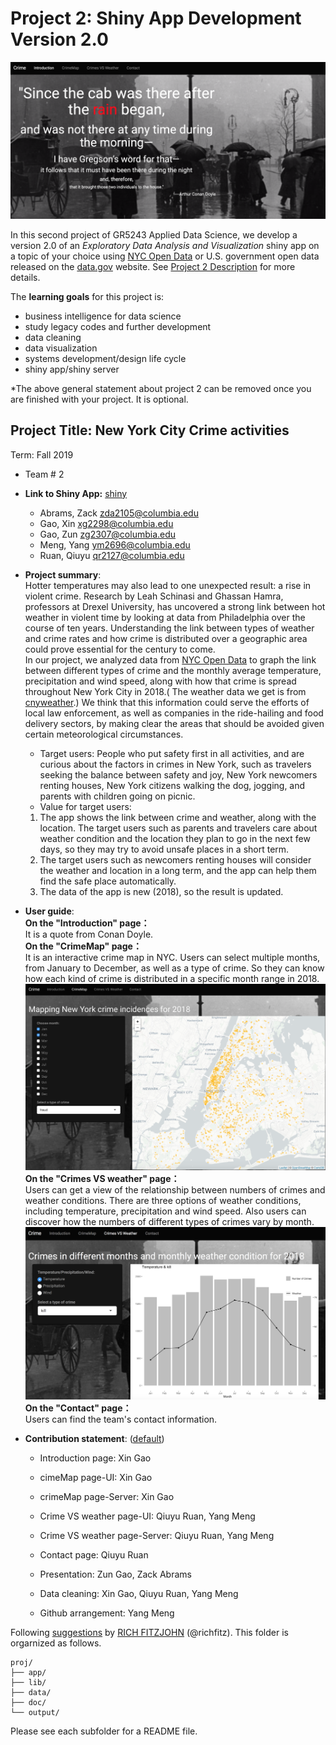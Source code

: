 # Project 2: Shiny App Development Version 2.0



![screenshot](doc/figs/screenshot3.png)

In this second project of GR5243 Applied Data Science, we develop a version 2.0 of an *Exploratory Data Analysis and Visualization* shiny app on a topic of your choice using [NYC Open Data](https://opendata.cityofnewyork.us/) or U.S. government open data released on the [data.gov](https://data.gov/) website. See [Project 2 Description](doc/project2_desc.md) for more details.  

The **learning goals** for this project is:

- business intelligence for data science
- study legacy codes and further development
- data cleaning
- data visualization
- systems development/design life cycle
- shiny app/shiny server

*The above general statement about project 2 can be removed once you are finished with your project. It is optional.

## Project Title: New York City Crime activities
Term: Fall 2019

+ Team # 2

+ **Link to Shiny App:** [shiny](https://xg2298.shinyapps.io/proj2/)
	+ Abrams, Zack zda2105@columbia.edu
	+ Gao, Xin xg2298@columbia.edu
	+ Gao, Zun zg2307@columbia.edu
	+ Meng, Yang ym2696@columbia.edu
	+ Ruan, Qiuyu qr2127@columbia.edu

+ **Project summary**:\
Hotter temperatures may also lead to one unexpected result: a rise in violent crime. Research by Leah Schinasi and Ghassan Hamra, professors at Drexel University, has uncovered a strong link between hot weather in violent time by looking at data from Philadelphia over the course of ten years. Understanding the link between types of weather and crime rates and how crime is distributed over a geographic area could prove essential for the century to come.\
In our project, we analyzed data from  [NYC Open Data](https://data.cityofnewyork.us/Public-Safety/NYPD-Complaint-Data-Historic/qgea-i56i) to graph the link between different types of crime and the monthly average temperature, precipitation and wind speed, along with how that crime is spread throughout New York City in 2018.( The weather data we get is from [cnyweather](http://www.cnyweather.com/wxrainsummary.php).) We think that this information could serve the efforts of local law enforcement, as well as companies in the ride-hailing and food delivery sectors, by making clear the areas that should be avoided given certain meteorological circumstances.
	+ Target users: People who put safety first in all activities, and are curious about the factors in crimes in New York, such as travelers seeking the balance between safety and joy, New York newcomers renting houses, New York citizens walking the dog, jogging, and parents with children going on picnic.
	+ Value for target users:
	1. The app shows the link between crime and weather, along with the location. The target users such as parents and travelers care about weather condition and the location they plan to go in the next few days, so they may try to avoid unsafe places in a short term.
	2. The target users such as newcomers renting houses will consider the weather and location in a long term, and the app can help them find the safe place automatically.
	3. The data of the app is new (2018), so the result is updated.

+ **User guide**:\
**On the "Introduction" page：**\
It is a quote from Conan Doyle.\
**On the "CrimeMap" page：**\
It is an interactive crime map in NYC. Users can select multiple months, from January to December, as well as a type of crime. So they can know how each kind of crime is distributed in a specific month range in 2018.\
![screenshot](doc/figs/screenshot1.png)\
**On the "Crimes VS weather" page：**\
Users can get a view of the relationship between numbers of crimes and weather conditions. There are three options of weather conditions, including temperature, precipitation and wind speed. Also users can discover how the numbers of different types of crimes vary by month.\
![screenshot](doc/figs/screenshot2.png)\
**On the "Contact" page：**\
Users can find the team's contact information.

+ **Contribution statement**: ([default](doc/a_note_on_contributions.md))

	+ Introduction page: Xin Gao

	+ cimeMap page-UI: Xin Gao

	+ crimeMap page-Server: Xin Gao

	+ Crime VS weather page-UI: Qiuyu Ruan, Yang Meng

	+ Crime VS weather page-Server: Qiuyu Ruan, Yang Meng

	+ Contact page: Qiuyu Ruan

	+ Presentation: Zun Gao, Zack Abrams

	+ Data cleaning: Xin Gao, Qiuyu Ruan, Yang Meng

	+ Github arrangement: Yang Meng

Following [suggestions](http://nicercode.github.io/blog/2013-04-05-projects/) by [RICH FITZJOHN](http://nicercode.github.io/about/#Team) (@richfitz). This folder is orgarnized as follows.

```
proj/
├── app/
├── lib/
├── data/
├── doc/
└── output/
```

Please see each subfolder for a README file.

